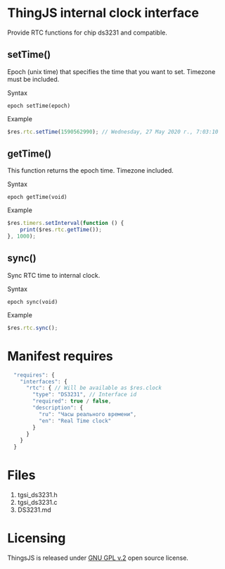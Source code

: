 # ThingJS internal clock interface

Provide RTC functions for chip ds3231 and compatible.

## setTime()
Epoch (unix time) that specifies the time that you want to set. Timezone must be included. 

Syntax
```text
epoch setTime(epoch)
```

Example
```js
$res.rtc.setTime(1590562990); // Wednesday, 27 May 2020 г., 7:03:10
```

## getTime()
This function returns the epoch time. Timezone included.

Syntax
```text
epoch getTime(void)
```

Example
```js
$res.timers.setInterval(function () {
    print($res.rtc.getTime());
}, 1000);
```

## sync()
Sync RTC time to internal clock.

Syntax
```text
epoch sync(void)
```

Example
```js
$res.rtc.sync();
```


# Manifest requires
```js
  "requires": {
    "interfaces": {
      "rtc": { // Will be available as $res.clock
        "type": "DS3231", // Interface id
        "required": true / false,
        "description": {
          "ru": "Часы реального времени",
          "en": "Real Time clock"
        }
      }
    }
  }
```

# Files
1. tgsi_ds3231.h
2. tgsi_ds3231.c
2. DS3231.md


# Licensing

ThingsJS is released under
[GNU GPL v.2](http://www.gnu.org/licenses/old-licenses/gpl-2.0.html)
open source license.